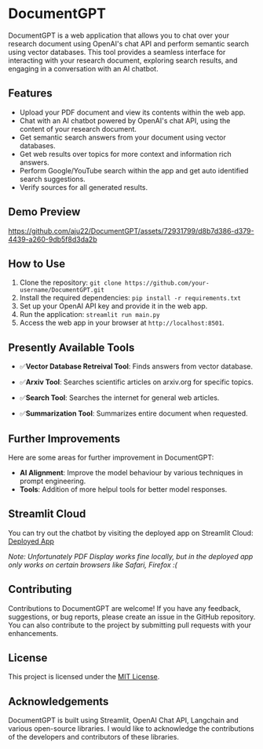 # DocumentGPT

DocumentGPT is a web application that allows you to chat over your research document using OpenAI's chat API and perform semantic search using vector databases. This tool provides a seamless interface for interacting with your research document, exploring search results, and engaging in a conversation with an AI chatbot.

## Features

- Upload your PDF document and view its contents within the web app.
- Chat with an AI chatbot powered by OpenAI's chat API, using the content of your research document.
- Get semantic search answers from your document using vector databases.
- Get web results over topics for more context and information rich answers.
- Perform Google/YouTube search within the app and get auto identified search suggestions.
- Verify sources for all generated results.

## Demo Preview
  
https://github.com/aju22/DocumentGPT/assets/72931799/d8b7d386-d379-4439-a260-9db5f8d3da2b

## How to Use

1. Clone the repository: `git clone https://github.com/your-username/DocumentGPT.git`
2. Install the required dependencies: `pip install -r requirements.txt`
3. Set up your OpenAI API key and provide it in the web app.
4. Run the application: `streamlit run main.py`
5. Access the web app in your browser at `http://localhost:8501`.

 ## Presently Available Tools

- ✅**Vector Database Retreival Tool**: Finds answers from vector database.

- ✅**Arxiv Tool**: Searches scientific articles on arxiv.org for specific topics.

- ✅**Search Tool**: Searches the internet for general web articles.

- ✅**Summarization Tool**: Summarizes entire document when requested.

## Further Improvements

Here are some areas for further improvement in DocumentGPT:

- **AI Alignment**: Improve the model behaviour by various techniques in prompt engineering.
- **Tools**: Addition of more helpul tools for better model responses.

## Streamlit Cloud

You can try out the chatbot by visiting the deployed app on Streamlit Cloud:
[Deployed App](https://documentgpt.streamlit.app/)

*Note: Unfortunately PDF Display works fine locally, but in the deployed app only works on certain browsers like Safari, Firefox :(*


## Contributing

Contributions to DocumentGPT are welcome! If you have any feedback, suggestions, or bug reports, please create an issue in the GitHub repository. You can also contribute to the project by submitting pull requests with your enhancements.

## License

This project is licensed under the [MIT License](LICENSE).

## Acknowledgements

DocumentGPT is built using Streamlit, OpenAI Chat API, Langchain and various open-source libraries. I would like to acknowledge the contributions of the developers and contributors of these libraries.

